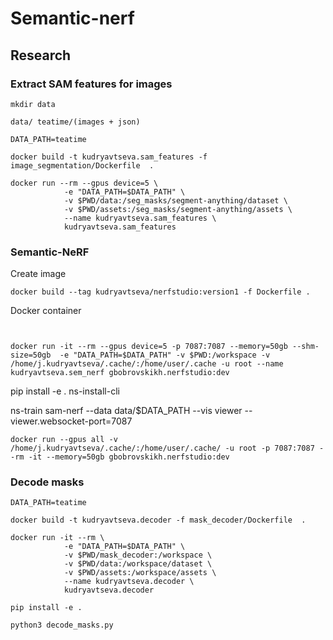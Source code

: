 # Semantic-nerf

## Research

### Extract SAM features for images

```
mkdir data

data/ teatime/(images + json)
```

```
DATA_PATH=teatime

docker build -t kudryavtseva.sam_features -f image_segmentation/Dockerfile  .

docker run --rm --gpus device=5 \
            -e "DATA_PATH=$DATA_PATH" \
            -v $PWD/data:/seg_masks/segment-anything/dataset \
            -v $PWD/assets:/seg_masks/segment-anything/assets \
            --name kudryavtseva.sam_features \
            kudryavtseva.sam_features

```
### Semantic-NeRF
Create image

```
docker build --tag kudryavtseva/nerfstudio:version1 -f Dockerfile .
```

Docker container 

```


docker run -it --rm --gpus device=5 -p 7087:7087 --memory=50gb --shm-size=50gb  -e "DATA_PATH=$DATA_PATH" -v $PWD:/workspace -v /home/j.kudryavtseva/.cache/:/home/user/.cache -u root --name  kudryavtseva.sem_nerf gbobrovskikh.nerfstudio:dev   

```

pip install -e . 
ns-install-cli

ns-train sam-nerf --data data/$DATA_PATH --vis viewer --viewer.websocket-port=7087







```
docker run --gpus all -v /home/j.kudryavtseva/.cache/:/home/user/.cache/ -u root -p 7087:7087 --rm -it --memory=50gb gbobrovskikh.nerfstudio:dev
```
### Decode masks

```
DATA_PATH=teatime

docker build -t kudryavtseva.decoder -f mask_decoder/Dockerfile  .

docker run -it --rm \
            -e "DATA_PATH=$DATA_PATH" \
            -v $PWD/mask_decoder:/workspace \
            -v $PWD/data:/workspace/dataset \
            -v $PWD/assets:/workspace/assets \
            --name kudryavtseva.decoder \
            kudryavtseva.decoder

pip install -e .

python3 decode_masks.py
```